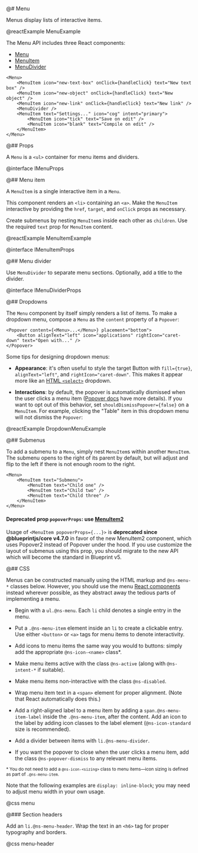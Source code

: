 @# Menu

Menus display lists of interactive items.

@reactExample MenuExample

The Menu API includes three React components:

* [Menu](#core/components/menu.menu)
* [MenuItem](#core/components/menu.menu-item)
* [MenuDivider](#core/components/menu.menu-divider)

```tsx
<Menu>
    <MenuItem icon="new-text-box" onClick={handleClick} text="New text box" />
    <MenuItem icon="new-object" onClick={handleClick} text="New object" />
    <MenuItem icon="new-link" onClick={handleClick} text="New link" />
    <MenuDivider />
    <MenuItem text="Settings..." icon="cog" intent="primary">
        <MenuItem icon="tick" text="Save on edit" />
        <MenuItem icon="blank" text="Compile on edit" />
    </MenuItem>
</Menu>
```

@## Props

A `Menu` is a `<ul>` container for menu items and dividers.

@interface IMenuProps

@## Menu item

A `MenuItem` is a single interactive item in a `Menu`.

This component renders an `<li>` containing an `<a>`. Make the `MenuItem`
interactive by providing the `href`, `target`, and `onClick` props as necessary.

Create submenus by nesting `MenuItem`s inside each other as `children`. Use the
required `text` prop for `MenuItem` content.

@reactExample MenuItemExample

@interface IMenuItemProps

@## Menu divider

Use `MenuDivider` to separate menu sections. Optionally, add a title to the divider.

@interface IMenuDividerProps

@## Dropdowns

The `Menu` component by itself simply renders a list of items. To make a
dropdown menu, compose a `Menu` as the `content` property of a `Popover`:

```tsx
<Popover content={<Menu>...</Menu>} placement="bottom">
    <Button alignText="left" icon="applications" rightIcon="caret-down" text="Open with..." />
</Popover>
```

Some tips for designing dropdown menus:

* __Appearance__: it's often useful to style the target Button with `fill={true}`,
  `alignText="left"`, and `rightIcon="caret-down"`. This makes it appear more like an
  [HTML `<select>`](#core/components/html-select) dropdown.

* __Interactions__: by default, the popover is automatically dismissed when the user clicks a menu
  item ([Popover docs](#core/components/popover.closing-on-click) have more
  details). If you want to opt out of this behavior, set
  `shouldDismissPopover={false}` on a `MenuItem`. For example, clicking the "Table"
  item in this dropdown menu will not dismiss the `Popover`:

@reactExample DropdownMenuExample

@## Submenus

To add a submenu to a `Menu`, simply nest `MenuItem`s within another `MenuItem`.
The submenu opens to the right of its parent by default, but will adjust and flip to the left if
there is not enough room to the right.

```tsx
<Menu>
    <MenuItem text="Submenu">
        <MenuItem text="Child one" />
        <MenuItem text="Child two" />
        <MenuItem text="Child three" />
    </MenuItem>
</Menu>
```

<div class="@ns-callout @ns-intent-danger @ns-icon-error">
    <h4 class="@ns-heading">

Deprecated prop `popoverProps`: use [MenuItem2](#popover2-package/menu-item2)

</h4>

Usage of `<MenuItem popoverProps={...}>` is **deprecated since @blueprintjs/core v4.7.0**
in favor of the new MenuItem2 component, which uses Popover2 instead of Popover under the hood.
If you use customize the layout of submenus using this prop, you should migrate to the new API
which will become the standard in Blueprint v5.

</div>

@## CSS

Menus can be constructed manually using the HTML markup and `@ns-menu-*` classes below. However, you
should use the menu [React components](#core/components/menu.javscript-api) instead wherever possible,
as they abstract away the tedious parts of implementing a menu.

* Begin with a `ul.@ns-menu`. Each `li` child denotes a single entry in the menu.

* Put a `.@ns-menu-item` element inside an `li` to create a clickable entry. Use either `<button>` or
  `<a>` tags for menu items to denote interactivity.

* Add icons to menu items the same way you would to buttons: simply add the appropriate
  `@ns-icon-<name>` class\*.

* Make menu items active with the class `@ns-active` (along with `@ns-intent-*` if suitable).

* Make menu items non-interactive with the class `@ns-disabled`.

* Wrap menu item text in a `<span>` element for proper alignment. (Note that React automatically
  does this.)

* Add a right-aligned label to a menu item by adding a `span.@ns-menu-item-label` inside the
  `.@ns-menu-item`, after the content. Add an icon to the label by adding icon classes to the label
  element (`@ns-icon-standard` size is recommended).

* Add a divider between items with `li.@ns-menu-divider`.

* If you want the popover to close when the user clicks a menu item, add the class
  `@ns-popover-dismiss` to any relevant menu items.

<small>\* You do not need to add a `@ns-icon-<sizing>` class to menu items—icon sizing is
defined as part of `.@ns-menu-item`.</small>

<div class="@ns-callout @ns-intent-primary @ns-icon-info-sign">

Note that the following examples are `display: inline-block`; you may need to adjust
menu width in your own usage.

</div>

@css menu

@### Section headers

Add an `li.@ns-menu-header`. Wrap the text in an `<h6>` tag for proper typography and borders.

@css menu-header
